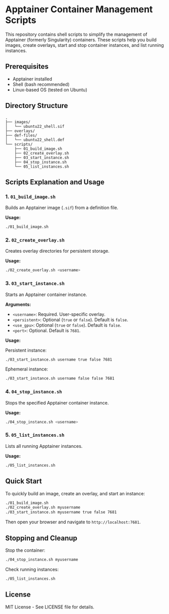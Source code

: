 # Apptainer Container Management Scripts

This repository contains shell scripts to simplify the management of Apptainer (formerly Singularity) containers. These scripts help you build images, create overlays, start and stop container instances, and list running instances.

## Prerequisites

* Apptainer installed
* Shell (bash recommended)
* Linux-based OS (tested on Ubuntu)

## Directory Structure

```
.
├── images/
│   └── ubuntu22_shell.sif
├── overlays/
├── def-files/
│   └── ubuntu22_shell.def
└── scripts/
    ├── 01_build_image.sh
    ├── 02_create_overlay.sh
    ├── 03_start_instance.sh
    ├── 04_stop_instance.sh
    └── 05_list_instances.sh
```

## Scripts Explanation and Usage

### 1. `01_build_image.sh`

Builds an Apptainer image (`.sif`) from a definition file.

**Usage:**

```bash
./01_build_image.sh
```

### 2. `02_create_overlay.sh`

Creates overlay directories for persistent storage.

**Usage:**

```bash
./02_create_overlay.sh <username>
```

### 3. `03_start_instance.sh`

Starts an Apptainer container instance.

**Arguments:**

* `<username>`: Required. User-specific overlay.
* `<persistent>`: Optional (`true` or `false`). Default is `false`.
* `<use_gpu>`: Optional (`true` or `false`). Default is `false`.
* `<port>`: Optional. Default is `7681`.

**Usage:**

Persistent instance:

```bash
./03_start_instance.sh username true false 7681
```

Ephemeral instance:

```bash
./03_start_instance.sh username false false 7681
```

### 4. `04_stop_instance.sh`

Stops the specified Apptainer container instance.

**Usage:**

```bash
./04_stop_instance.sh <username>
```

### 5. `05_list_instances.sh`

Lists all running Apptainer instances.

**Usage:**

```bash
./05_list_instances.sh
```

## Quick Start

To quickly build an image, create an overlay, and start an instance:

```bash
./01_build_image.sh
./02_create_overlay.sh myusername
./03_start_instance.sh myusername true false 7681
```

Then open your browser and navigate to `http://localhost:7681`.

## Stopping and Cleanup

Stop the container:

```bash
./04_stop_instance.sh myusername
```

Check running instances:

```bash
./05_list_instances.sh
```

## License

MIT License - See LICENSE file for details.


